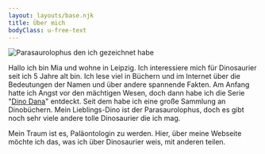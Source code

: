 ```yaml
---
layout: layouts/base.njk
title: Über mich
bodyClass: u-free-text
---
```

![Parasaurolophus den ich gezeichnet habe ](/img/dinos/parasaurolophus.jpeg)

Hallo ich bin Mia und wohne in Leipzig. Ich interessiere mich für Dinosaurier seit ich 5 Jahre alt bin. Ich lese viel in Büchern und im Internet über die Bedeutungen der Namen und über andere spannende Fakten. Am Anfang hatte ich Angst vor den mächtigen Wesen, doch dann habe ich die Serie "[Dino Dana](http://dinodana.com)" entdeckt. Seit dem habe ich eine große Sammlung an Dinobüchern. Mein Lieblings-Dino ist der Parasaurolophus, doch es gibt noch sehr viele andere tolle Dinosaurier die ich mag. 

Mein Traum ist es, Paläontologin zu werden. Hier, über meine Webseite möchte ich das, was ich über Dinosaurier weis, mit anderen teilen.
